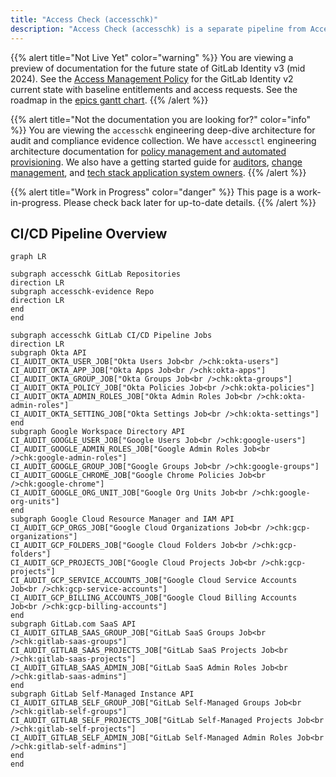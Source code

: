 ```yaml
---
title: "Access Check (accesschk)"
description: "Access Check (accesschk) is a separate pipeline from Access Control (accessctl) that focuses on evidence collection of the current state of users and configuration for each compliance in-scope system. This pipeline automates the extract-transform-load (ETL) process for (e)xtracting/fetching data from the API, formatting/(t)ransforming it into a CSV and JSON datestamped file, and loading it into a GitLab repository for analysis and reference by audit and compliance users."
---
```


{{% alert title="Not Live Yet" color="warning" %}}
You are viewing a preview of documentation for the future state of GitLab Identity v3 (mid 2024). See the <a href="/handbook/security/security-and-technology-policies/access-management-policy/">Access Management Policy</a> for the GitLab Identity v2 current state with baseline entitlements and access requests. See the roadmap in the <a href="https://gitlab.com/groups/gitlab-com/gl-security/identity/eng/-/roadmap?state=all&sort=start_date_asc&layout=QUARTERS&timeframe_range_type=THREE_YEARS&group_path=gitlab-com/gl-security/identity/eng&progress=WEIGHT&show_progress=true&show_milestones=false&milestones_type=ALL&show_labels=true">epics gantt chart</a>.
{{% /alert %}}

{{% alert title="Not the documentation you are looking for?" color="info" %}}
You are viewing the `accesschk` engineering deep-dive architecture for audit and compliance evidence collection. We have `accessctl` engineering architecture documentation for <a href="/handbook/security/identity/platform">policy management and automated provisioning</a>. We also have a getting started guide for <a href="/handbook/security/identity/guide/audit">auditors</a>, <a href="/handbook/security/identity/guide/change-mgmt">change management</a>, and <a href="/handbook/security/identity/guide/app">tech stack application system owners</a>.
{{% /alert %}}

{{% alert title="Work in Progress" color="danger" %}}
This page is a work-in-progress. Please check back later for up-to-date details.
{{% /alert %}}

## CI/CD Pipeline Overview

```mermaid
graph LR

subgraph accesschk GitLab Repositories
direction LR
subgraph accesschk-evidence Repo
direction LR
end
end

subgraph accesschk GitLab CI/CD Pipeline Jobs
direction LR
subgraph Okta API
CI_AUDIT_OKTA_USER_JOB["Okta Users Job<br />chk:okta-users"]
CI_AUDIT_OKTA_APP_JOB["Okta Apps Job<br />chk:okta-apps"]
CI_AUDIT_OKTA_GROUP_JOB["Okta Groups Job<br />chk:okta-groups"]
CI_AUDIT_OKTA_POLICY_JOB["Okta Policies Job<br />chk:okta-policies"]
CI_AUDIT_OKTA_ADMIN_ROLES_JOB["Okta Admin Roles Job<br />chk:okta-admin-roles"]
CI_AUDIT_OKTA_SETTING_JOB["Okta Settings Job<br />chk:okta-settings"]
end
subgraph Google Workspace Directory API
CI_AUDIT_GOOGLE_USER_JOB["Google Users Job<br />chk:google-users"]
CI_AUDIT_GOOGLE_ADMIN_ROLES_JOB["Google Admin Roles Job<br />chk:google-admin-roles"]
CI_AUDIT_GOOGLE_GROUP_JOB["Google Groups Job<br />chk:google-groups"]
CI_AUDIT_GOOGLE_CHROME_JOB["Google Chrome Policies Job<br />chk:google-chrome"]
CI_AUDIT_GOOGLE_ORG_UNIT_JOB["Google Org Units Job<br />chk:google-org-units"]
end
subgraph Google Cloud Resource Manager and IAM API
CI_AUDIT_GCP_ORGS_JOB["Google Cloud Organizations Job<br />chk:gcp-organizations"]
CI_AUDIT_GCP_FOLDERS_JOB["Google Cloud Folders Job<br />chk:gcp-folders"]
CI_AUDIT_GCP_PROJECTS_JOB["Google Cloud Projects Job<br />chk:gcp-projects"]
CI_AUDIT_GCP_SERVICE_ACCOUNTS_JOB["Google Cloud Service Accounts Job<br />chk:gcp-service-accounts"]
CI_AUDIT_GCP_BILLING_ACCOUNTS_JOB["Google Cloud Billing Accounts Job<br />chk:gcp-billing-accounts"]
end
subgraph GitLab.com SaaS API
CI_AUDIT_GITLAB_SAAS_GROUP_JOB["GitLab SaaS Groups Job<br />chk:gitlab-saas-groups"]
CI_AUDIT_GITLAB_SAAS_PROJECTS_JOB["GitLab SaaS Projects Job<br />chk:gitlab-saas-projects"]
CI_AUDIT_GITLAB_SAAS_ADMIN_JOB["GitLab SaaS Admin Roles Job<br />chk:gitlab-saas-admins"]
end
subgraph GitLab Self-Managed Instance API
CI_AUDIT_GITLAB_SELF_GROUP_JOB["GitLab Self-Managed Groups Job<br />chk:gitlab-self-groups"]
CI_AUDIT_GITLAB_SELF_PROJECTS_JOB["GitLab Self-Managed Projects Job<br />chk:gitlab-self-projects"]
CI_AUDIT_GITLAB_SELF_ADMIN_JOB["GitLab Self-Managed Admin Roles Job<br />chk:gitlab-self-admins"]
end
end
```
